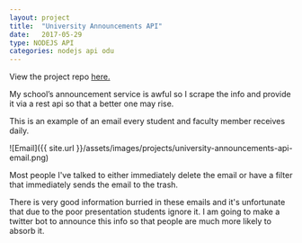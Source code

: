 ```yaml
---
layout: project
title:  "University Announcements API"
date:   2017-05-29
type: NODEJS API
categories: nodejs api odu
---
```


View the project repo [here.][repo-url]

My school’s announcement service is awful so I scrape the info and provide it via a rest api so that a better one may rise.

This is an example of an email every student and faculty member receives daily.

![Email]({{ site.url }}/assets/images/projects/university-announcements-api-email.png)

Most people I've talked to either immediately delete the email or have a filter that immediately sends the email to the trash.

There is very good information burried in these emails and it's unfortunate that due to the poor presentation students ignore it. I am going to make a twitter bot to announce this info so that people are much more likely to absorb it.

[repo-url]: https://github.com/joshuajharris/university-announcements-api
